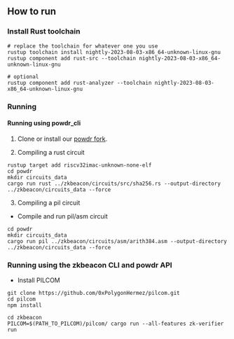 ## How to run

### Install Rust toolchain

```
# replace the toolchain for whatever one you use
rustup toolchain install nightly-2023-08-03-x86_64-unknown-linux-gnu
rustup component add rust-src --toolchain nightly-2023-08-03-x86_64-unknown-linux-gnu

# optional
rustup component add rust-analyzer --toolchain nightly-2023-08-03-x86_64-unknown-linux-gnu
```

### Running

#### Running using powdr_cli

1. Clone or install our [powdr fork](https://github.com/HappyZKFriends/powdr).

2. Compiling a rust circuit

```
rustup target add riscv32imac-unknown-none-elf
cd powdr
mkdir circuits_data
cargo run rust ../zkbeacon/circuits/src/sha256.rs --output-directory ../zkbeacon/circuits_data --force
```

3. Compiling a pil circuit

- Compile and run pil/asm circuit
```
cd powdr
mkdir circuits_data
cargo run pil ../zkbeacon/circuits/asm/arith384.asm --output-directory ../zkbeacon/circuits_data --force
```

### Running using the zkbeacon CLI and powdr API

- Install PILCOM
```
git clone https://github.com/0xPolygonHermez/pilcom.git
cd pilcom
npm install
```


```
cd zkbeacon
PILCOM=$(PATH_TO_PILCOM)/pilcom/ cargo run --all-features zk-verifier run
```
